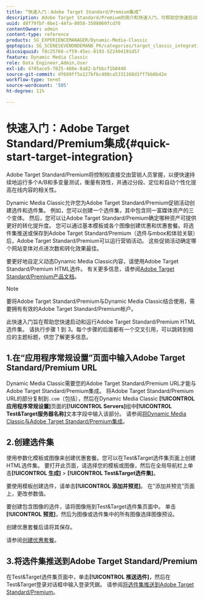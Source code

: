 ```yaml
---
title: “快速入门：Adobe Target Standard/Premium集成”
description: Adobe Target Standard/Premium的简介和快速入门，可帮助您快速启动和运行Adobe Target Standard/Premium集成技术。
uuid: d8f79fbf-8be1-44fa-8058-3508060fcd70
contentOwner: admin
content-type: reference
products: SG_EXPERIENCEMANAGER/Dynamic-Media-Classic
geptopics: SG_SCENESEVENONDEMAND_PK/categories/target_classic_integration
discoiquuid: f8c25768-cf59-45ec-8193-522404191d57
feature: Dynamic Media Classic
role: Data Engineer,Admin,User
exl-id: 4745ace5-7825-468e-8a82-bfbbcf1b0440
source-git-commit: df689ff5a127bfbc400ca5331168d1ff7bb0b42e
workflow-type: tm+mt
source-wordcount: '505'
ht-degree: 11%

---
```


# 快速入门：Adobe Target Standard/Premium集成{#quick-start-target-integration}

Adobe Target Standard/Premium将控制权直接交由营销人员掌握，以便快速持续地运行多个A/B和多变量测试，衡量有效性，并通过分段、定位和自动个性化提高在线内容的相关性。

Dynamic Media Classic允许您为Adobe Target Standard/Premium促销活动创建选件和选件集。 例如，您可以创建一个选件集，其中包含同一富媒体资产的三个变体。 然后，您可以让Adobe Target Standard/Premium确定哪种资产可提供更好的转化提升度。 您可以通过基本模板或各个图像创建优惠和优惠套餐。将选件集推送或保存到Adobe Target Standard/Premium（选件与mbox和体验关联）后，Adobe Target Standard/Premium可以运行营销活动。 这些促销活动确定哪个网站变体对点进次数和转化效果最佳。

要更好地自定义动态Dynamic Media Classic内容，请使用Adobe Target Standard/Premium HTML选件。 有关更多信息，请参阅[Adobe Target Standard/Premium产品文档](https://experienceleague.adobe.com/docs/target.html)。

>[!NOTE]
>
>要将Adobe Target Standard/Premium与Dynamic Media Classic结合使用，需要拥有有效的Adobe Target Standard/Premium帐户。

此快速入门旨在帮助您快速启动和运行Adobe Target Standard/Premium HTML选件集。 请执行步骤 1 到 3。每个步骤的后面都有一个交叉引用，可以跳转到相应的主题标题，供您了解更多信息。

## 1.在“应用程序常规设置”页面中输入Adobe Target Standard/Premium URL

Dynamic Media Classic需要您的Adobe Target Standard/Premium URL才能与Adobe Target Standard/Premium集成。 将Adobe Target Standard/Premium URL的部分复制到`.com`（包括），然后在Dynamic Media Classic **[!UICONTROL 应用程序常规设置]**&#x200B;页面的&#x200B;**[!UICONTROL Servers]**&#x200B;组中&#x200B;**[!UICONTROL Test&amp;Target服务器名称]**&#x200B;文本字段中输入该部分。 请参阅[将Dynamic Media Classic与Adobe Target Standard/Premium集成](integrating-dmc-with-target.md#integrating-dmc-with-target)。

## 2.创建选件集

使用参数化模板或图像来创建优惠套餐。您可以在Test&amp;Target选件集页面上创建HTML选件集。 要打开此页面，请选择您的模板或图像，然后在全局导航栏上单击&#x200B;**[!UICONTROL 生成]** > **[!UICONTROL Test&amp;Target选件集]**。

要使用模板创建选件，请单击&#x200B;**[!UICONTROL 添加并预览]**。 在“添加并预览”页面上，更改参数值。

要创建包含图像的选件，请将图像拖到Test&amp;Target选件集页面中。 单击&#x200B;**[!UICONTROL 预览]**，然后为图像或选件集中的所有图像选择图像预设。

创建优惠套餐后请将其保存。

请参阅[创建优惠套餐](creating-offer-set.md#creating_an_offer_set)。

## 3.将选件集推送到Adobe Target Standard/Premium

在Test&amp;Target选件集页面中，单击&#x200B;**[!UICONTROL 推送选件]**，然后在Test&amp;Target登录对话框中输入登录凭据。 请参阅[将选件集推送到Adobe Target Standard/Premium](pushing-offer-sets-target.md#pushing_offer_sets_to_target)。
